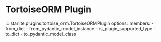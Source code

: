 # TortoiseORM Plugin

::: starlite.plugins.tortoise_orm.TortoiseORMPlugin
    options:
        members:
            - from_dict
            - from_pydantic_model_instance
            - is_plugin_supported_type
            - to_dict
            - to_pydantic_model_class

